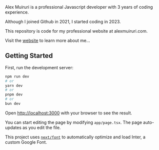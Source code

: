 Alex Muiruri is a professional Javascript developer with 3 years of coding experience. 

Although I joined Github in 2021, I started coding in 2023. 

This repository is code for my professional website at alexmuiruri.com. 

Visit the [website](https://alexmuiruri.com) to learn more about me...

## Getting Started

First, run the development server:

```bash
npm run dev
# or
yarn dev
# or
pnpm dev
# or 
bun dev
```

Open [http://localhost:3000](http://localhost:3000) with your browser to see the result.

You can start editing the page by modifying `app/page.tsx`. The page auto-updates as you edit the file.

This project uses [`next/font`](https://nextjs.org/docs/basic-features/font-optimization) to automatically optimize and load Inter, a custom Google Font.
